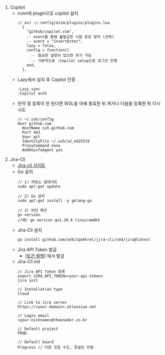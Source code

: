 1. Copilot
    - nvim에 plugin으로 copilot 설치
        ```
        // ex) ~/.config/nvim/plugins/plugins.lua
          {
            "github/copilot.vim",
            -- event를 통해 불필요한 시점 로딩 방지 (선택)
            -- event = "InsertEnter",
            lazy = false,
            config = function()
              -- 필요한 설정이 있으면 추가 가능
              -- 기본적으로 :Copilot setup으로 로그인 진행
            end,
          },
        ```
    - Lazy에서 설치 후 Copilot 인증
        ```
        :Lazy sync
        :Copilot auth
        ```
    - 만약 잘 등록이 안 된다면 WSL을 아예 종료한 뒤 켜거나 다음을 등록한 뒤 다시 시도
        ```
        // ~/.ssh/config
        Host github.com
          HostName ssh.github.com
          Port 443
          User git
          IdentityFile ~/.ssh/id_ed25519
          ProxyCommand none
          AddKeysToAgent yes
        ```
2. Jira-Cli
    - <a href="https://github.com/ankitpokhrel/jira-cli?tab=readme-ov-file" target="_blank"> Jira-cli 사이트 </a>
    - Go 설치
        ```
        // 1) 저장소 업데이트
        sudo apt-get update

        // 2) Go 설치
        sudo apt-get install -y golang-go

        // 3) 버전 확인
        go version
        //예) go version go1.20.6 linux/amd64
        ```
    - Jira-Cli 설치
        ```
        go install github.com/ankitpokhrel/jira-cli/cmd/jira@latest
        ```
    - Jira API Token 발급
        - <a href="https://id.atlassian.com/manage-profile/security/api-tokens" target="_blank">[토큰 발행]</a> 에서 발급
    - Jira-Cli init
        ```
        // Jira API Token 등록
        export JIRA_API_TOKEN=<your-api-token>
        jira init

        // Installation type
        Cloud

        // Link to Jira server
        https://<your-domain>.atlassian.net

        // Login email
        <your-nickname>@theoneder.co.kr

        // Default project
        PROD

        // Default board
        Progress // 다른 것일 수도, 한글은 안됨
        ```
